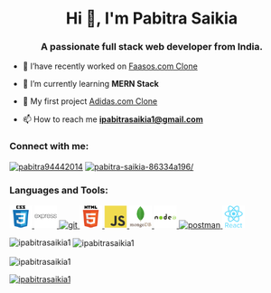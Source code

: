 <h1 align="center">Hi 👋, I'm Pabitra Saikia</h1>
<h3 align="center">A passionate full stack web developer from India.</h3>



- 🔭 I’have recently worked on [Faasos.com Clone](https://github.com/ipabitrasaikia1/Faasos-clone)

- 🌱 I’m currently learning **MERN Stack**

- 👯 My first project [Adidas.com Clone](https://github.com/m-sehrawat/Adidas-Website-Clone)

- 📫 How to reach me **ipabitrasaikia1@gmail.com**

<h3 align="left">Connect with me:</h3>
<p align="left">
<a href="https://twitter.com/pabitra94442014" target="blank"><img align="center" src="https://raw.githubusercontent.com/rahuldkjain/github-profile-readme-generator/master/src/images/icons/Social/twitter.svg" alt="pabitra94442014" height="30" width="40" /></a>
<a href="https://linkedin.com/in/pabitra-saikia-86334a196/" target="blank"><img align="center" src="https://raw.githubusercontent.com/rahuldkjain/github-profile-readme-generator/master/src/images/icons/Social/linked-in-alt.svg" alt="pabitra-saikia-86334a196/" height="30" width="40" /></a>
</p>

<h3 align="left">Languages and Tools:</h3>
<p align="left"> <a href="https://www.w3schools.com/css/" target="_blank" rel="noreferrer"> <img src="https://raw.githubusercontent.com/devicons/devicon/master/icons/css3/css3-original-wordmark.svg" alt="css3" width="40" height="40"/> </a> <a href="https://expressjs.com" target="_blank" rel="noreferrer"> <img src="https://raw.githubusercontent.com/devicons/devicon/master/icons/express/express-original-wordmark.svg" alt="express" width="40" height="40"/> </a> <a href="https://git-scm.com/" target="_blank" rel="noreferrer"> <img src="https://www.vectorlogo.zone/logos/git-scm/git-scm-icon.svg" alt="git" width="40" height="40"/> </a> <a href="https://www.w3.org/html/" target="_blank" rel="noreferrer"> <img src="https://raw.githubusercontent.com/devicons/devicon/master/icons/html5/html5-original-wordmark.svg" alt="html5" width="40" height="40"/> </a> <a href="https://developer.mozilla.org/en-US/docs/Web/JavaScript" target="_blank" rel="noreferrer"> <img src="https://raw.githubusercontent.com/devicons/devicon/master/icons/javascript/javascript-original.svg" alt="javascript" width="40" height="40"/> </a> <a href="https://www.mongodb.com/" target="_blank" rel="noreferrer"> <img src="https://raw.githubusercontent.com/devicons/devicon/master/icons/mongodb/mongodb-original-wordmark.svg" alt="mongodb" width="40" height="40"/> </a> <a href="https://nodejs.org" target="_blank" rel="noreferrer"> <img src="https://raw.githubusercontent.com/devicons/devicon/master/icons/nodejs/nodejs-original-wordmark.svg" alt="nodejs" width="40" height="40"/> </a> <a href="https://postman.com" target="_blank" rel="noreferrer"> <img src="https://www.vectorlogo.zone/logos/getpostman/getpostman-icon.svg" alt="postman" width="40" height="40"/> </a> <a href="https://reactjs.org/" target="_blank" rel="noreferrer"> <img src="https://raw.githubusercontent.com/devicons/devicon/master/icons/react/react-original-wordmark.svg" alt="react" width="40" height="40"/> </a> </p>

<p><img align="left" src="https://github-readme-stats.vercel.app/api/top-langs?username=ipabitrasaikia1&show_icons=true&locale=en&layout=compact" alt="ipabitrasaikia1" /></p>

<p>&nbsp;<img align="center" src="https://github-readme-stats.vercel.app/api?username=ipabitrasaikia1&show_icons=true&locale=en" alt="ipabitrasaikia1" /></p>

<p><img align="center" src="https://github-readme-streak-stats.herokuapp.com/?user=ipabitrasaikia1&" alt="ipabitrasaikia1" /></p>

<p align="left"> <a href="https://github.com/ryo-ma/github-profile-trophy"><img src="https://github-profile-trophy.vercel.app/?username=ipabitrasaikia1" alt="ipabitrasaikia1" /></a> </p>
